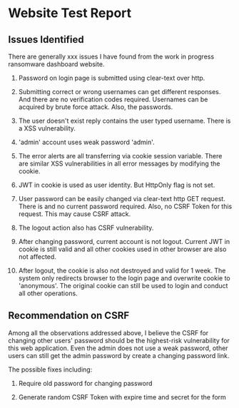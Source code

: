# Website Test Report

## Issues Identified

There are generally xxx issues I have found from the work in progress ransomware dashboard website.

1.	Password on login page is submitted using clear-text over http.

2.	Submitting correct or wrong usernames can get different responses. And there are no verification codes required. Usernames can be acquired by brute force attack. Also, the passwords.

3.	The user doesn't exist reply contains the user typed username. There is a XSS vulnerability.

4.	'admin' account uses weak password 'admin'.

5.	The error alerts are all transferring via cookie session variable. There are similar XSS vulnerabilities in all error messages by modifying the cookie.

6.	JWT in cookie is used as user identity. But HttpOnly flag is not set.

7.	User password can be easily changed via clear-text http GET request. There is and no current password required. Also, no CSRF Token for this request. This may cause CSRF attack.

8.	The logout action also has CSRF vulnerability.

9.	After changing password, current account is not logout. Current JWT in cookie is still valid and all other cookies used in other browser are also not affected.

10.	After logout, the cookie is also not destroyed and valid for 1 week. The system only redirects browser to the login page and overwrite cookie to 'anonymous'. The original cookie can still be used to login and conduct all other operations.

## Recommendation on CSRF

Among all the observations addressed above, I believe the CSRF for changing other users' password should be the highest-risk vulnerability for this web application. Even the admin does not use a weak password, other users can still get the admin password by create a changing password link.

The possible fixes including:

1.	Require old password for changing password

2.	Generate random CSRF Token with expire time and secret for the form
